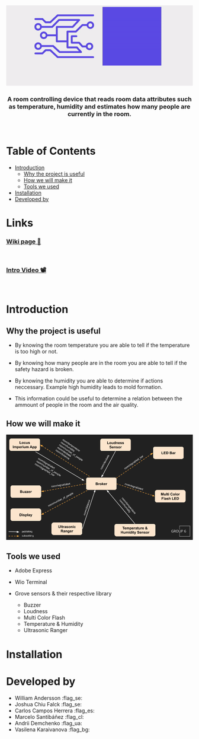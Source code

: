 
<div align="center">

![Locus Imperium](/media/LocusImperium.gif)

### A room controlling device that reads room data attributes such as temperature, humidity and estimates how many people are currently in the room.

<!-- TODO: improve text here ^ -->

</div>

<br>

# Table of Contents 

- [Introduction](#introduction)
    - [Why the project is useful](#why-the-project-is-useful)
    - [How we will make it](#how-we-will-make-it)
    - [Tools we used](#tools-we-used)
- [Installation](#installation)
- [Developed by](#developed-by)

# Links

### [Wiki page 📖](https://git.chalmers.se/courses/dit113/2023/group-6/group-6/-/wikis/home)

<br>

### [Intro Video 📽️](https://drive.google.com/file/d/1Pbf4bzjwEkn8IahF9TAhGNku1HNMAWEZ/view?usp=sharing)

<br>

# Introduction

## Why the project is useful

- By knowing the room temperature you are able to tell if the temperature is too high or not.

- By knowing how many people are in the room you are able to tell if the safety hazard is broken.

- By knowing the humidity you are able to determine if actions neccessary. Example high humidity leads to mold formation.

- This information could be useful to determine a relation between the ammount of people in the room and the air quality.

## How we will make it

![Locus Imperium](/media/mqtt.png)

## Tools we used

- Adobe Express

- Wio Terminal

- Grove sensors & their respective library
  - Buzzer
  - Loudness
  - Multi Color Flash
  - Temperature & Humidity
  - Ultrasonic Ranger

# Installation

<!-- TODO: do this part-->

# Developed by

- William Andersson :flag_se:
- Joshua Chiu Falck :flag_se:
- Carlos Campos Herrera :flag_es:
- Marcelo Santibáñez :flag_cl:
- Andrii Demchenko :flag_ua:
- Vasilena Karaivanova :flag_bg:
